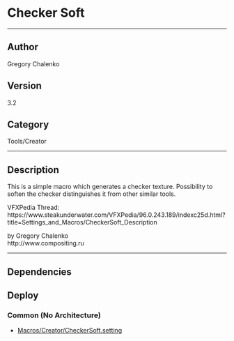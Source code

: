 # Checker Soft
___

## Author
Gregory Chalenko

## Version
3.2

## Category
Tools/Creator

___

## Description
<p>This is a simple macro which generates a checker texture. Possibility to soften the checker distinguishes it from other similar tools.</p>

<p>VFXPedia Thread:<br>
https://www.steakunderwater.com/VFXPedia/96.0.243.189/indexc25d.html?title=Settings_and_Macros/CheckerSoft_Description</p>

<p>by Gregory Chalenko<br>
http://www.compositing.ru</p>

___

## Dependencies

## Deploy

### Common (No Architecture)

<ul>
<li><a href="https://gitlab.com/WeSuckLess/Reactor/-/blob/master/Atoms/com.GregoryChalenko.CheckerSoft/Macros/Creator/CheckerSoft.setting?ref_type=heads">Macros/Creator/CheckerSoft.setting</a></li>
</ul>
